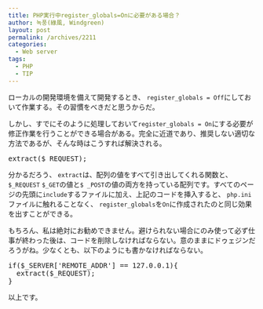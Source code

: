 ```yaml
---
title: PHP実行中register_globals=Onに必要がある場合？
author: 녹풍(綠風, Windgreen)
layout: post
permalink: /archives/2211
categories:
  - Web server
tags:
  - PHP
  - TIP
---
```

ローカルの開発環境を備えて開発するとき、 `register_globals = Off`にしておいて作業する。その習慣をべきだと思うからだ。

しかし、すでにそのように処理しておいて`register_globals = On`にする必要が修正作業を行うことができる場合がある。完全に近道であり、推奨しない適切な方法であるが、そんな時はこうすれば解決される。

<pre>extract($_REQUEST);</pre>

分かるだろう、 `extract`は、配列の値をすべて引き出してくれる関数と、 `$_REQUEST` `$_GET`の値と`$ _POST`の値の両方を持っている配列です。すべてのページの先頭に`include`するファイルに加え、上記のコードを挿入すると、 `php.ini`ファイルに触れることなく、 `register_globals`を`On`に作成されたのと同じ効果を出すことができる。

もちろん、私は絶対にお勧めできません。避けられない場合にのみ使って必ず仕事が終わった後は、コードを削除しなければならない。意のままにドゥェジンだろうがね。少なくとも、以下のようにも書かなければならない。

<pre>if($_SERVER['REMOTE_ADDR'] == 127.0.0.1){
  extract($_REQUEST);
}</pre>

以上です。